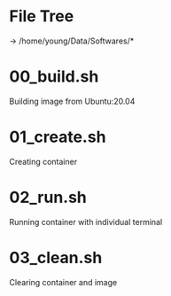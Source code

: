 # File Tree
-> /home/young/Data/Softwares/*
# 00_build.sh
Building image from Ubuntu:20.04
# 01_create.sh
Creating container
# 02_run.sh
Running container with individual terminal
# 03_clean.sh
Clearing container and image
